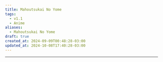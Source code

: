 ```yaml
---
title: Mahoutsukai No Yome
tags:
  - v1.1
  - Anime
aliases:
  - Mahoutsukai No Yome
draft: true
created_at: 2024-09-09T00:48:28-03:00
updated_at: 2024-10-08T17:40:28-03:00
---
```



---

